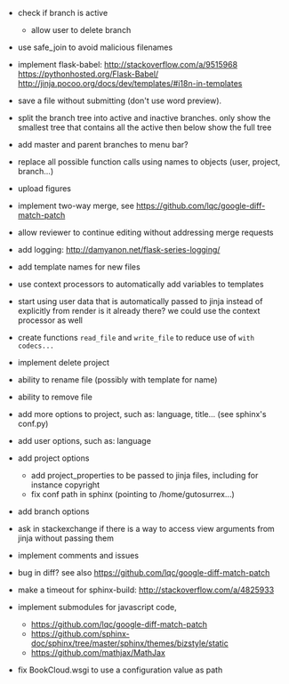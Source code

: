   - check if branch is active
    - allow user to delete branch
  - use safe_join to avoid malicious filenames


  - implement flask-babel:
    http://stackoverflow.com/a/9515968
    https://pythonhosted.org/Flask-Babel/
    http://jinja.pocoo.org/docs/dev/templates/#i18n-in-templates

  - save a file without submitting (don't use word preview).
  - split the branch tree into active and inactive branches.
    only show the smallest tree that contains all the active
    then below show the full tree

  - add master and parent branches to menu bar?

  - replace all possible function calls using names to objects (user, project, branch...)
  - upload figures
  - implement two-way merge, see https://github.com/lqc/google-diff-match-patch
  - allow reviewer to continue editing without addressing merge requests

  - add logging: http://damyanon.net/flask-series-logging/

  - add template names for new files

  - use context processors to automatically add variables to templates
  - start using user data that is automatically passed to jinja instead of explicitly from render
    is it already there? we could use the context processor as well

  - create functions `read_file` and `write_file` to reduce use of `with codecs...`

  - implement delete project

  - ability to rename file (possibly with template for name)
  - ability to remove file
  - add more options to project, such as: language, title... (see sphinx's conf.py)

  - add user options, such as: language
  - add project options
    - add project_properties to be passed to jinja files, including for instance copyright
    - fix conf path in sphinx (pointing to /home/gutosurrex...)
  - add branch options

  - ask in stackexchange if there is a way to access view arguments from jinja without passing them

  - implement comments and issues
  - bug in diff? see also https://github.com/lqc/google-diff-match-patch

  - make a timeout for sphinx-build: http://stackoverflow.com/a/4825933
  - implement submodules for javascript code,
    - https://github.com/lqc/google-diff-match-patch
    - https://github.com/sphinx-doc/sphinx/tree/master/sphinx/themes/bizstyle/static
    - https://github.com/mathjax/MathJax

  - fix BookCloud.wsgi to use a configuration value as path



